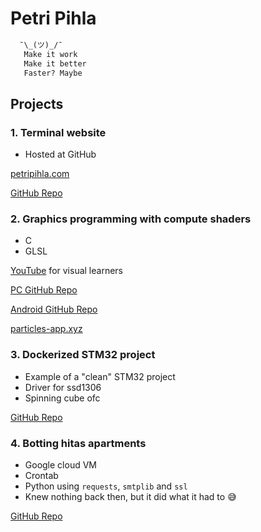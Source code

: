 # Petri Pihla

```txt
  ¯\_(ツ)_/¯  
   Make it work
   Make it better 
   Faster? Maybe 
```

## Projects

### 1. Terminal website

- Hosted at GitHub

[petripihla.com](https://www.petripihla.com)

[GitHub Repo](https://github.com/oasdflkjo/terminal)

### 2. Graphics programming with compute shaders
- C
- GLSL

[YouTube](https://www.youtube.com/watch?v=ePBFPLigK5E) for visual learners

[PC GitHub Repo](https://github.com/oasdflkjo/engine)

[Android GitHub Repo](https://github.com/oasdflkjo/Particles)

[particles-app.xyz](https://particles-app.xyz/)

### 3. Dockerized STM32 project
- Example of a "clean" STM32 project
- Driver for ssd1306
- Spinning cube ofc

[GitHub Repo](https://github.com/oasdflkjo/stm32-docker-build/tree/feature/spinning-cube)

### 4. Botting hitas apartments

- Google cloud VM
- Crontab
- Python using `requests`, `smtplib` and `ssl`
- Knew nothing back then, but it did what it had to 😅

[GitHub Repo](https://github.com/oasdflkjo/hitas-email-alert)



<!---
oasdflkjo/oasdflkjo is a ✨ special ✨ repository because its `README.md` (this file) appears on your GitHub profile.
You can click the Preview link to take a look at your changes.
--->

